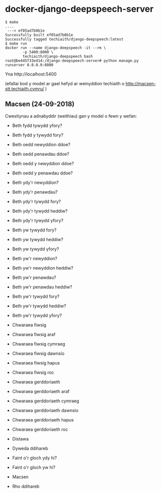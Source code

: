 # docker-django-deepspeech-server

```
$ make
....
 ---> ef05ad7b0b1e
Successfully built ef05ad7b0b1e
Successfully tagged techiaith/django-deepspeech:latest
$ make run
docker run --name django-deepspeech -it --rm \
        -p 5400:8000 \
        techiaith/django-deepspeech bash
root@be445f33e414:/django-deepspeech-server# python manage.py runserver 0.0.0.0:8000
```

Yna http://localhost:5400

(efallai bod y model ar gael hefyd ar weinyddion techiaith o http://macsen-stt.techiaith.cymru/ ) 

## Macsen  (24-09-2018)

Cwestiynau a adnabyddir (weithiau) gan y model o fewn y wefan:

- Beth fydd tywydd yfory?

- Beth fydd y tywydd fory?

- Beth oedd newyddion ddoe?

- Beth oedd penawdau ddoe?

- Beth oedd y newyddion ddoe?

- Beth oedd y penawdau ddoe?

- Beth ydy'r newyddion?

- Beth ydy'r penawdau?

- Beth ydy'r tywydd fory?

- Beth ydy'r tywydd heddiw?

- Beth ydy'r tywydd yfory?

- Beth yw tywydd fory?

- Beth yw tywydd heddiw?

- Beth yw tywydd yfory?

- Beth yw'r newyddion?

- Beth yw'r newyddion heddiw?

- Beth yw'r penawdau?

- Beth yw'r penawdau heddiw?

- Beth yw'r tywydd fory?

- Beth yw'r tywydd heddiw?

- Beth yw'r tywydd yfory?

- Chwaraea fiwsig

- Chwaraea fiwsig araf

- Chwaraea fiwsig cymraeg 

- Chwaraea fiwsig dawnsio 
 
- Chwaraea fiwsig hapus 
 
- Chwaraea fiwsig roc 

- Chwaraea gerddoriaeth 

- Chwaraea gerddoriaeth araf 

- Chwaraea gerddoriaeth cymraeg 

- Chwaraea gerddoriaeth dawnsio 

- Chwaraea gerddoriaeth hapus 

- Chwaraea gerddoriaeth roc 

- Distawa 

- Dyweda ddihareb 

- Faint o'r gloch ydy hi?

- Faint o'r gloch yw hi?

- Macsen 

- Rho ddihareb
